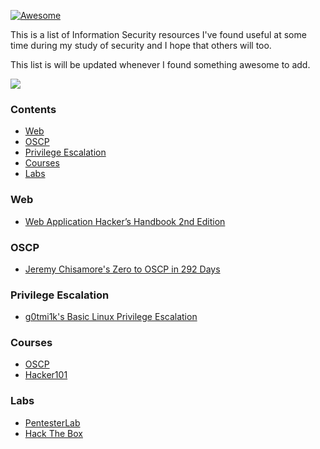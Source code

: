 [![Awesome](https://awesome.re/badge.svg)](https://awesome.re)

This is a list of Information Security resources I've found useful at some time during my study of security and I hope that others will too. 

This list is will be updated whenever I found something awesome to add.

<img src="http://edwardqiu.com/images/blog/itsalive.gif"/>

### Contents
- [Web](#web)
- [OSCP](#oscp)
- [Privilege Escalation](#privilege-escalation)
- [Courses](#courses)
- [Labs](#labs)

### Web
- [Web Application Hacker’s Handbook 2nd Edition](http://mdsec.net/wahh/toc2e.html)

### OSCP
- [Jeremy Chisamore's Zero to OSCP in 292 Days](https://blog.mallardlabs.com/zero-to-oscp-in-292-days-or-how-i-accidentally-the-whole-thing-part-2/)

### Privilege Escalation
- [g0tmi1k's Basic Linux Privilege Escalation](https://blog.g0tmi1k.com/2011/08/basic-linux-privilege-escalation/)

### Courses
- [OSCP](https://www.offensive-security.com/information-security-certifications/oscp-offensive-security-certified-professional/)
- [Hacker101](https://www.hacker101.com)

### Labs
- [PentesterLab](https://pentesterlab.com/referral/-MCa2tgjacaaaQ )
- [Hack The Box](https://www.hackthebox.eu)

